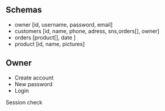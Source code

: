 ## Schemas

- owner [id, username, password, email]
- customers [id, name, phone, adress, sns,orders[], owner]
- orders [product[], date ]
- product [id, name, pictures]


## Owner

- Create account
- New password
- Login


Session check